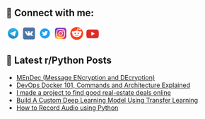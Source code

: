 ## 🔎 Connect with me:
[<img src="https://github.com/bullbesh/bullbesh/blob/main/images/Telegram.png" width="32" height="32" />](https://t.me/bullbesh)
[<img src="https://github.com/bullbesh/bullbesh/blob/main/images/VK.png" width="32" height="32" />](https://vk.com/bullbesh)
[<img src="https://github.com/bullbesh/bullbesh/blob/main/images/Twitter.png" width="32" height="32" />](https://twitter.com/bullbesh1)
[<img src="https://github.com/bullbesh/bullbesh/blob/main/images/Instagram.png" width="32" height="32" />](https://www.instagram.com/bullbesh)
[<img src="https://github.com/bullbesh/bullbesh/blob/main/images/Reddit.png" width="32" height="32" />](https://www.reddit.com/user/bullbesh)
[<img src="https://github.com/bullbesh/bullbesh/blob/main/images/YouTube.png" width="32" height="32" />](https://www.youtube.com/channel/UCtfjRs6uzgq5mfm8S06WTcg)

## 📕 Latest r/Python Posts
<!-- BLOG-POST-LIST:START -->
- [MEnDec &lpar;Message ENcryption and DEcryption&rpar;](https://www.reddit.com/r/Python/comments/zpwwmn/mendec_message_encryption_and_decryption/)
- [DevOps Docker 101, Commands and Architecture Explained](https://www.reddit.com/r/Python/comments/zpwdja/devops_docker_101_commands_and_architecture/)
- [I made a project to find good real-estate deals online](https://www.reddit.com/r/Python/comments/zpw4zl/i_made_a_project_to_find_good_realestate_deals/)
- [Build A Custom Deep Learning Model Using Transfer Learning](https://www.reddit.com/r/Python/comments/zpuma0/build_a_custom_deep_learning_model_using_transfer/)
- [How to Record Audio using Python](https://www.reddit.com/r/Python/comments/zptpul/how_to_record_audio_using_python/)
<!-- BLOG-POST-LIST:END -->
